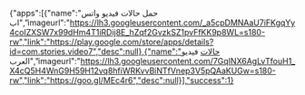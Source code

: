 {"apps":[{"name":"حمل حالات فيديو واتس اب","imageurl":"https://lh3.googleusercontent.com/_a5cpDMNAaU7iFKgqYy4coIZXSW7x99dHm4T1iRDij8E_hZqf2GvzkSZ1pvFfKK9p8WL=s180-rw","link":"https://play.google.com/store/apps/details?id=com.stories.video7","desc":null},{"name":"حالات فيديو العرب","imageurl":"https://lh3.googleusercontent.com/7GqINX6AgLvTfouH1_X4cQ5H4WnG9H59H12vq8hfiWRKvvBiNTfVnep3V5pQAaKUGw=s180-rw","link":"https://goo.gl/MEc4r6","desc":null}],"success":1}
